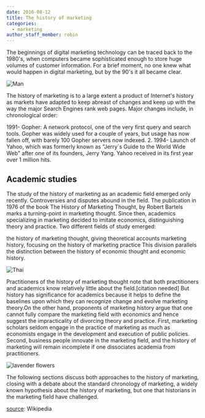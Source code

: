 ```yaml
---
date: 2016-08-12
title: The history of marketing
categories:
  - marketing
author_staff_member: robin
---
```

The beginnings of digital marketing technology can be traced back to the 1980's, when computers became sophisticated enough to store huge volumes of customer information. For a brief moment, no one knew what would happen in digital marketing, but by the 90's it all became clear.

![Man](https://images.unsplash.com/photo-1558398091-ff20a5ec08d7?ixlib=rb-1.2.1&q=80&fm=jpg&crop=entropy&cs=tinysrgb&w=1500&h=1147&fit=crop&ixid=eyJhcHBfaWQiOjF9)

The history of marketing is to a large extent a product of Internet's history as markets have adapted to keep abreast of changes and keep up with the way the major Search Engines rank web pages. Major changes include, in chronological order:

1991- Gopher: A network protocol, one of the very first query and search tools. Gopher was widely used for a couple of years, but usage has now fallen off, with barely 100 Gopher servers now indexed. 2. 1994- Launch of Yahoo, which was formerly known as "Jerry´s Guide to the World Wide Web" after one of its founders, Jerry Yang. Yahoo received in its first year over 1 million hits.

## Academic studies

The study of the history of marketing as an academic field emerged only recently. Controversies and disputes abound in the field. The publication in 1976 of the book The History of Marketing Thought, by Robert Bartels marks a turning-point in marketing thought. Since then, academics specializing in marketing decided to imitate economics, distinguishing theory and practice. Two different fields of study emerged:

the history of marketing thought, giving theoretical accounts
marketing history, focusing on the history of marketing practice
This division parallels the distinction between the history of economic thought and economic history.

![Thai](https://images.unsplash.com/photo-1557994017-6f7c602ac74a?ixlib=rb-1.2.1&q=80&fm=jpg&crop=entropy&cs=tinysrgb&w=1500&h=1147&fit=crop&ixid=eyJhcHBfaWQiOjF9)

Practitioners of the history of marketing thought note that both practitioners and academics know relatively little about the field.[citation needed] But history has significance for academics because it helps to define the baselines upon which they can recognize change and evolve marketing theory.On the other hand, proponents of marketing history argue that one cannot fully compare the marketing field with economics and hence suggest the impracticality of divorcing theory and practice. First, marketing scholars seldom engage in the practice of marketing as much as economists engage in the development and execution of public policies. Second, business people innovate in the marketing field, and the history of marketing will remain incomplete if one dissociates academia from practitioners.

![lavender flowers](https://images.unsplash.com/photo-1558702779-87e2d502c0f1?ixlib=rb-1.2.1&q=80&fm=jpg&crop=entropy&cs=tinysrgb&w=1500&h=1147&fit=crop&ixid=eyJhcHBfaWQiOjF9)

The following sections discuss both approaches to the history of marketing, closing with a debate about the standard chronology of marketing, a widely known hypothesis about the history of marketing, but one that historians in the marketing field have challenged.

[source](https://en.wikipedia.org/wiki/History_of_marketing): Wikipedia
